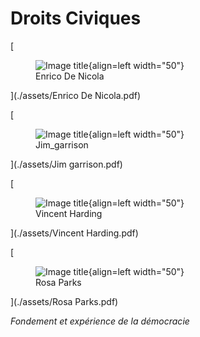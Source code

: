 # **Droits Civiques**

[<figure markdown>![Image title](../assets/Enciro-pdf.svg){align=left width="50"}<figcaption>Enrico De Nicola</figcaption></figure>](./assets/Enrico De Nicola.pdf)

[<figure markdown>![Image title](../assets/Jim-pdf.svg){align=left width="50"}<figcaption>Jim_garrison</figcaption></figure>](./assets/Jim garrison.pdf)

[<figure markdown>![Image title](../assets/Vincent-pdf.svg){align=left width="50"}<figcaption>Vincent Harding</figcaption></figure>](./assets/Vincent Harding.pdf)

[<figure markdown>![Image title](../assets/Rosa-pdf.svg){align=left width="50"}<figcaption>Rosa Parks</figcaption></figure>](./assets/Rosa Parks.pdf)

*Fondement et expérience de la démocracie*